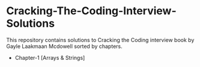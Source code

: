 # Cracking-The-Coding-Interview-Solutions

This repository contains solutions to Cracking the Coding interview book by Gayle Laakmaan Mcdowell sorted by chapters. 

- Chapter-1 [Arrays & Strings]

